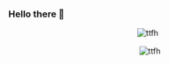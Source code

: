 ### Hello there 👋 

<p align="center">
	<img align="center" src="https://github-readme-stats.vercel.app/api/top-langs?username=TTFH&show_icons=true&theme=dark&locale=en&layout=compact" alt="ttfh" />
</p>
<p align="center">
	&nbsp;
	<img align="center" src="https://github-readme-stats.vercel.app/api?username=TTFH&show_icons=true&theme=dark&locale=en" alt="ttfh" />
</p>
